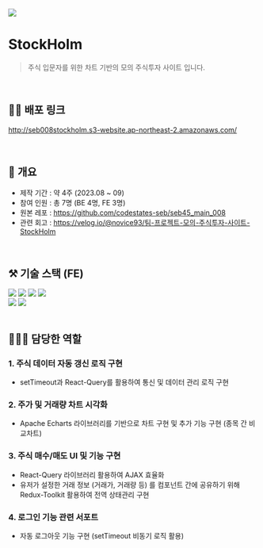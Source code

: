 <br/>
<img src="https://cdn.discordapp.com/attachments/1144140016281473055/1146001477249269851/2023-08-29_5.27.59.png">

# StockHolm
> 주식 입문자를 위한 차트 기반의 모의 주식투자 사이트 입니다.
<br/>

## 🏃‍♂️ 배포 링크
http://seb008stockholm.s3-website.ap-northeast-2.amazonaws.com/
<br/>

<br/>

## 📌 개요
- 제작 기간 : 약 4주 (2023.08 ~ 09)
- 참여 인원 : 총 7명 (BE 4명, FE 3명)
- 원본 레포 : https://github.com/codestates-seb/seb45_main_008
- 관련 회고 : https://velog.io/@novice93/팀-프로젝트-모의-주식투자-사이트-StockHolm
<br/>

## ⚒ 기술 스택 (FE)
<div>
<img src ="https://img.shields.io/badge/TypeScript-yellow.svg?&style=for-the-badge&logo=typescript&logoColor=#3178C6"/>
<img src ="https://img.shields.io/badge/React-darkgreen.svg?&style=for-the-badge&logo=react&logoColor=#61DAFB"/>
<img src ="https://img.shields.io/badge/Redux-purple.svg?&style=for-the-badge&logo=redux&logoColor=#764ABC"/>
<img src ="https://img.shields.io/badge/React Query-orange.svg?&style=for-the-badge&logo=reactQuery&logoColor=#FF4154"/>
</div>
<div>
<img src ="https://img.shields.io/badge/styled components-pink.svg?&style=for-the-badge&logo=styledcomponents&logoColor=#DB7093"/>
<img src ="https://img.shields.io/badge/Apache Echarts-skyblue.svg?&style=for-the-badge&logo=apacheecharts&logoColor=#AA344D"/>
</div>
<br/>

## 🧑🏻‍💻 담당한 역할

### 1. 주식 데이터 자동 갱신 로직 구현
- setTimeout과 React-Query를 활용하여 통신 및 데이터 관리 로직 구현


### 2. 주가 및 거래량 차트 시각화
- Apache Echarts 라이브러리를 기반으로 차트 구현 및 추가 기능 구현 (종목 간 비교차트)

### 3. 주식 매수/매도 UI 및 기능 구현
- React-Query 라이브러리 활용하여 AJAX 효율화 <br/>
- 유저가 설정한 거래 정보 (거래가, 거래량 등) 를 컴포넌트 간에 공유하기 위해 Redux-Toolkit 활용하여 전역 상태관리 구현

### 4. 로그인 기능 관련 서포트
- 자동 로그아웃 기능 구현 (setTimeout 비동기 로직 활용)
